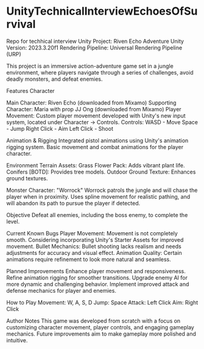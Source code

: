 # UnityTechnicalInterviewEchoesOfSurvival

Repo for techhical interview Unity Project: Riven Echo Adventure Unity Version: 2023.3.20f1 Rendering Pipeline: Universal Rendering Pipeline (URP)

This project is an immersive action-adventure game set in a jungle environment, where players navigate through a series of challenges, avoid deadly monsters, and defeat enemies.

Features Character

Main Character: Riven Echo (downloaded from Mixamo) Supporting Character: Maria with prop JJ Ong (downloaded from Mixamo) Player Movement: Custom player movement developed with Unity's new input system, located under Character -> Controls. Controls: WASD - Move Space - Jump Right Click - Aim Left Click - Shoot

Animation & Rigging Integrated pistol animations using Unity's animation rigging system. Basic movement and combat animations for the player character.

Environment Terrain Assets: Grass Flower Pack: Adds vibrant plant life. Conifers [BOTD]: Provides tree models. Outdoor Ground Texture: Enhances ground textures.

Monster Character: "Worrock" Worrock patrols the jungle and will chase the player when in proximity. Uses spline movement for realistic pathing, and will abandon its path to pursue the player if detected.

Objective Defeat all enemies, including the boss enemy, to complete the level.

Current Known Bugs Player Movement: Movement is not completely smooth. Considering incorporating Unity's Starter Assets for improved movement. Bullet Mechanics: Bullet shooting lacks realism and needs adjustments for accuracy and visual effect. Animation Quality: Certain animations require refinement to look more natural and seamless.

Planned Improvements Enhance player movement and responsiveness. Refine animation rigging for smoother transitions. Upgrade enemy AI for more dynamic and challenging behavior. Implement improved attack and defense mechanics for player and enemies.

How to Play Movement: W, A, S, D Jump: Space Attack: Left Click Aim: Right Click

Author Notes This game was developed from scratch with a focus on customizing character movement, player controls, and engaging gameplay mechanics. Future improvements aim to make gameplay more polished and intuitive.